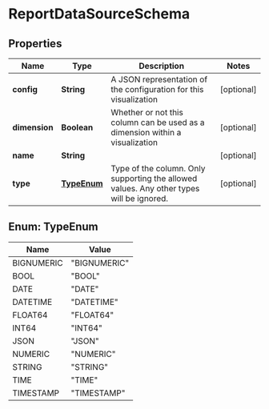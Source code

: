 
# ReportDataSourceSchema

## Properties
Name | Type | Description | Notes
------------ | ------------- | ------------- | -------------
**config** | **String** | A JSON representation of the configuration for this visualization |  [optional]
**dimension** | **Boolean** | Whether or not this column can be used as a dimension within a visualization |  [optional]
**name** | **String** |  |  [optional]
**type** | [**TypeEnum**](#TypeEnum) | Type of the column.  Only supporting the allowed values.  Any other types will be ignored. |  [optional]


<a name="TypeEnum"></a>
## Enum: TypeEnum
Name | Value
---- | -----
BIGNUMERIC | &quot;BIGNUMERIC&quot;
BOOL | &quot;BOOL&quot;
DATE | &quot;DATE&quot;
DATETIME | &quot;DATETIME&quot;
FLOAT64 | &quot;FLOAT64&quot;
INT64 | &quot;INT64&quot;
JSON | &quot;JSON&quot;
NUMERIC | &quot;NUMERIC&quot;
STRING | &quot;STRING&quot;
TIME | &quot;TIME&quot;
TIMESTAMP | &quot;TIMESTAMP&quot;



